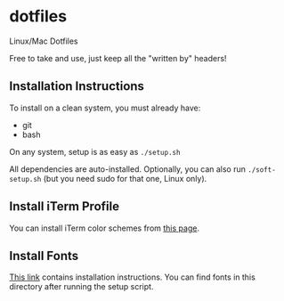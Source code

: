 # dotfiles

Linux/Mac Dotfiles

Free to take and use, just keep all the "written by" headers!

## Installation Instructions

To install on a clean system, you must already have:
* git
* bash

On any system, setup is as easy as 
`./setup.sh`

All dependencies are auto-installed. Optionally, you can also run `./soft-setup.sh` (but you need sudo for that one, Linux only).

## Install iTerm Profile

You can install iTerm color schemes from [this page][2].

## Install Fonts

[This link][3] contains installation instructions. You can find fonts in this directory after running the setup script.

[1]: https://www.iterm2.com/documentation-dynamic-profiles.html
[2]: https://iterm2colorschemes.com/
[3]: https://support.apple.com/en-us/HT201749
